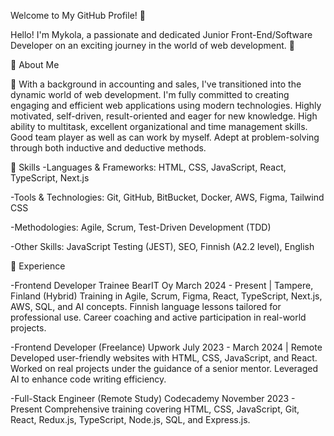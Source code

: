    Welcome to My GitHub Profile! 👋
   
Hello! I'm Mykola, a passionate and dedicated Junior Front-End/Software Developer on an exciting journey in the world of web development. 🚀


🌟 About Me

🌱 With a background in accounting and sales, I've transitioned into the dynamic world of web development. I'm fully committed to creating engaging and efficient web applications using modern technologies.
Highly motivated, self-driven, result-oriented and eager for new knowledge. High ability to multitask, excellent organizational and time management skills. Good team player as well as can work by myself. Adept at problem-solving through both inductive and deductive methods.


🔧 Skills
   -Languages & Frameworks: HTML, CSS, JavaScript, React, TypeScript, Next.js

   -Tools & Technologies: Git, GitHub, BitBucket, Docker, AWS, Figma, Tailwind CSS

   -Methodologies: Agile, Scrum, Test-Driven Development (TDD)

   -Other Skills: JavaScript Testing (JEST), SEO, Finnish (A2.2 level), English



💼 Experience

   -Frontend Developer Trainee
BearIT Oy
March 2024 - Present | Tampere, Finland (Hybrid)
Training in Agile, Scrum, Figma, React, TypeScript, Next.js, AWS, SQL, and AI concepts.
Finnish language lessons tailored for professional use.
Career coaching and active participation in real-world projects.


   -Frontend Developer (Freelance)
Upwork
July 2023 - March 2024 | Remote
Developed user-friendly websites with HTML, CSS, JavaScript, and React.
Worked on real projects under the guidance of a senior mentor.
Leveraged AI to enhance code writing efficiency.


   -Full-Stack Engineer (Remote Study)
Codecademy
November 2023 - Present
Comprehensive training covering HTML, CSS, JavaScript, Git, React, Redux.js, TypeScript, Node.js, SQL, and Express.js.
